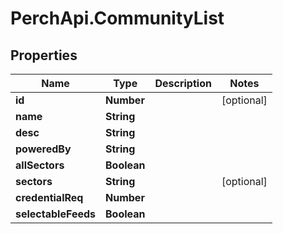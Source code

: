 # PerchApi.CommunityList

## Properties
Name | Type | Description | Notes
------------ | ------------- | ------------- | -------------
**id** | **Number** |  | [optional] 
**name** | **String** |  | 
**desc** | **String** |  | 
**poweredBy** | **String** |  | 
**allSectors** | **Boolean** |  | 
**sectors** | **String** |  | [optional] 
**credentialReq** | **Number** |  | 
**selectableFeeds** | **Boolean** |  | 


